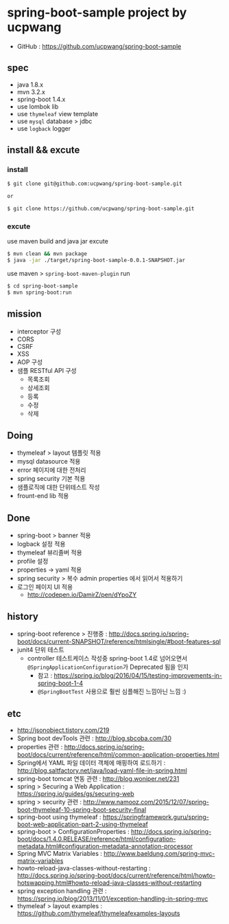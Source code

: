 # spring-boot-sample project by ucpwang
- GitHub : https://github.com/ucpwang/spring-boot-sample

## spec
- java 1.8.x
- mvn 3.2.x
- spring-boot 1.4.x
- use lombok lib
- use `thymeleaf` view template
- use `mysql` database > jdbc
- use `logback` logger

## install && excute

### install
```bash
$ git clone git@github.com:ucpwang/spring-boot-sample.git

or

$ git clone https://github.com/ucpwang/spring-boot-sample.git
```

### excute
use maven build and java jar excute
```bash
$ mvn clean && mvn package
$ java -jar ./target/spring-boot-sample-0.0.1-SNAPSHOT.jar
```

use maven > `spring-boot-maven-plugin` run
```bash
$ cd spring-boot-sample
$ mvn spring-boot:run
```

## mission
- interceptor 구성
- CORS
- CSRF
- XSS
- AOP 구성
- 샘플 RESTful API 구성
  - 목록조회
  - 상세조회
  - 등록
  - 수정
  - 삭제

## Doing
- thymeleaf > layout 템플릿 적용
- mysql datasource 적용
- error 페이지에 대한 전처리
- spring security 기본 적용
- 샘플로직에 대한 단위테스트 작성
- frount-end lib 적용

## Done
- spring-boot > banner 적용
- logback 설정 적용
- thymeleaf 뷰리졸버 적용
- profile 설정
- properties -> yaml 적용
- spring security > 복수 admin properties 에서 읽어서 적용하기
- 로그인 페이지 UI 적용
  - http://codepen.io/DamirZ/pen/dYpoZY

## history
- spring-boot reference > 진행중 : http://docs.spring.io/spring-boot/docs/current-SNAPSHOT/reference/htmlsingle/#boot-features-sql
- junit4 단위 테스트 
  - controller 테스트케이스 작성중 spring-boot 1.4로 넘어오면서 `@SpringApplicationConfiguration`가 Deprecated 됨을 인지
    - 참고 : https://spring.io/blog/2016/04/15/testing-improvements-in-spring-boot-1-4
    - `@SpringBootTest` 사용으로 훨씬 심플해진 느낌아닌 느낌 :)

## etc
- http://jsonobject.tistory.com/219
- Spring boot devTools 관련 : http://blog.sbcoba.com/30
- properties 관련 : http://docs.spring.io/spring-boot/docs/current/reference/html/common-application-properties.html
- Spring에서 YAML 파일 데이터 객체에 매핑하여 로드하기 : http://blog.saltfactory.net/java/load-yaml-file-in-spring.html
- spring-boot tomcat 연동 관련 : http://blog.woniper.net/231
- spring > Securing a Web Application : https://spring.io/guides/gs/securing-web
- spring > security 관련 : http://www.namooz.com/2015/12/07/spring-boot-thymeleaf-10-spring-boot-security-final
- spring-boot using thymeleaf : https://springframework.guru/spring-boot-web-application-part-2-using-thymeleaf
- spring-boot > ConfigurationProperties : http://docs.spring.io/spring-boot/docs/1.4.0.RELEASE/reference/html/configuration-metadata.html#configuration-metadata-annotation-processor
- Spring MVC Matrix Variables : http://www.baeldung.com/spring-mvc-matrix-variables
- howto-reload-java-classes-without-restarting : http://docs.spring.io/spring-boot/docs/current/reference/html/howto-hotswapping.html#howto-reload-java-classes-without-restarting
- spring exception handling 관련 : https://spring.io/blog/2013/11/01/exception-handling-in-spring-mvc
- thymeleaf > layout examples : https://github.com/thymeleaf/thymeleafexamples-layouts